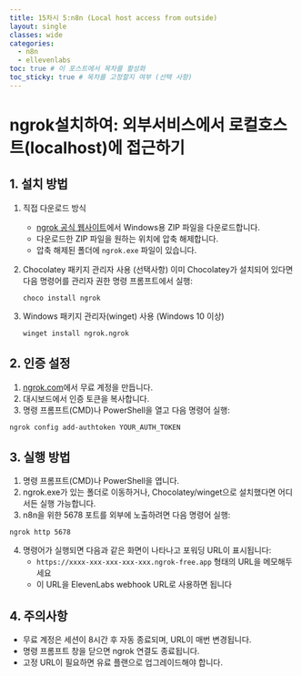 ```yaml
---
title: 15차시 5:n8n (Local host access from outside)
layout: single
classes: wide
categories:
  - n8n
  - ellevenlabs
toc: true # 이 포스트에서 목차를 활성화
toc_sticky: true # 목차를 고정할지 여부 (선택 사항)
---
```


# ngrok설치하여: 외부서비스에서 로컬호스트(localhost)에 접근하기

## 1. 설치 방법

1. 직접 다운로드 방식
    - [ngrok 공식 웹사이트](https://ngrok.com/download)에서 Windows용 ZIP 파일을 다운로드합니다.
    - 다운로드한 ZIP 파일을 원하는 위치에 압축 해제합니다.
    - 압축 해제된 폴더에 `ngrok.exe` 파일이 있습니다.

2. Chocolatey 패키지 관리자 사용 (선택사항)
    이미 Chocolatey가 설치되어 있다면 다음 명령어를 관리자 권한 명령 프롬프트에서 실행:
    ```
    choco install ngrok
    ```

3. Windows 패키지 관리자(winget) 사용 (Windows 10 이상)
    ```
    winget install ngrok.ngrok
    ```

## 2. 인증 설정
1. [ngrok.com](https://ngrok.com)에서 무료 계정을 만듭니다.
2. 대시보드에서 인증 토큰을 복사합니다.
3. 명령 프롬프트(CMD)나 PowerShell을 열고 다음 명령어 실행:
```
ngrok config add-authtoken YOUR_AUTH_TOKEN
```

## 3. 실행 방법
1. 명령 프롬프트(CMD)나 PowerShell을 엽니다.
2. ngrok.exe가 있는 폴더로 이동하거나, Chocolatey/winget으로 설치했다면 어디서든 실행 가능합니다.
3. n8n을 위한 5678 포트를 외부에 노출하려면 다음 명령어 실행:
```
ngrok http 5678
```
4. 명령어가 실행되면 다음과 같은 화면이 나타나고 포워딩 URL이 표시됩니다:
   - `https://xxxx-xxx-xxx-xxx-xxx.ngrok-free.app` 형태의 URL을 메모해두세요
   - 이 URL을 ElevenLabs webhook URL로 사용하면 됩니다

## 4. 주의사항
- 무료 계정은 세션이 8시간 후 자동 종료되며, URL이 매번 변경됩니다.
- 명령 프롬프트 창을 닫으면 ngrok 연결도 종료됩니다.
- 고정 URL이 필요하면 유료 플랜으로 업그레이드해야 합니다.
